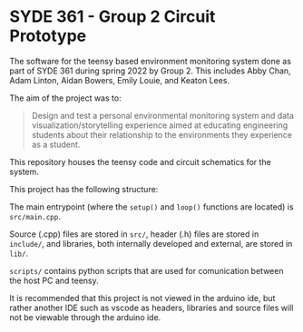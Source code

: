 # SYDE 361 - Group 2 Circuit Prototype
The software for the teensy based environment monitoring system done as part of SYDE 361 during spring 2022 by Group 2. This includes Abby Chan, Adam Linton, Aidan Bowers, Emily Louie, and Keaton Lees.

The aim of the project was to:

> Design and test a personal environmental monitoring system and data visualization/storytelling experience aimed at educating engineering students about their relationship to the environments they experience as a student.

This repository houses the teensy code and circuit schematics for the system.

This project has the following structure:

The main entrypoint (where the `setup()` and `loop()` functions are located) is `src/main.cpp`. 

Source (.cpp) files are stored in `src/`, 
header (.h) files are stored in `include/`, 
and libraries, both internally developed and external, are stored in `lib/`.

`scripts/` contains python scripts that are used for comunication between the host PC and teensy.

It is recommended that this project is not viewed in the arduino ide, but rather another IDE such as vscode as headers, libraries and source files will not be viewable through the arduino ide.